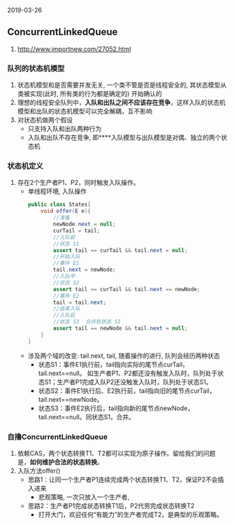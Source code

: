 2019-03-26

## ConcurrentLinkedQueue 
1. http://www.importnew.com/27052.html

### 队列的状态机模型
1. 状态机模型和是否需要并发无关, 一个类不管是否是线程安全的, 其状态模型从类被实现(此时, 所有类的行为都是确定的)
    开始确认的
2. 理想的线程安全队列中，**入队和出队之间不应该存在竞争**，这样入队的状态机模型和出队的状态机模型可以完全解耦，互不影响 
3. 对状态机做两个假设
    - 只支持入队和出队两种行为
    - 入队和出队不存在竞争, 即****入队模型与出队模型是对偶、独立的两个状态机
    
### 状态机定义
1. 存在2个生产者P1、P2，同时触发入队操作。
    - 单线程环境, 入队操作
        ```java
        public class States{
            void offer(E e){
                //准备
                newNode.next = null;
                curTail = tail;
                //入队前
                //状态 S1
                assert tail == curTail && tail.next = null;
                //开始入队
                //事件 E1
                tail.next = newNode;
                //入队中
                //状态 S2
                assert tail == curTail && tail.next == newNode;
                //事件 E2
                tail = tail.next;
                //结束入队
                //入队后
                //状态 S3  合并到状态 S1
                assert tail == newNode && tail.next = null;
            }
        }
        ```
    - 涉及两个域的改变: tail.next, tail, 随着操作的进行, 队列会经历两种状态
        - 状态S1：事件E1执行前，tail指向实际的尾节点curTail，tail.next==null。
            如生产者P1、P2都还没有触发入队时，队列处于状态S1；生产者P1完成入队P2还没触发入队时，队列处于状态S1。
        - 状态S2：事件E1执行后、E2执行前，tail指向旧的尾节点curTail，tail.next==newNode。
        - 状态S3：事件E2执行后，tail指向新的尾节点newNode，tail.next==null。同状态S1，合并。
        
### 自撸ConcurrentLinkedQueue
1. 依赖CAS，两个状态转换T1、T2都可以实现为原子操作。留给我们的问题是，**如何维护合法的状态转换**。
2. 入队方法offer()
    - 思路1：让同一个生产者P1连续完成两个状态转换T1、T2，保证P2不会插入进来
        - 悲观策略, 一次只放入一个生产者, 
    - 思路2：生产者P1完成状态转换T1后，P2代劳完成状态转换T2
        - 打开大门，欢迎任何“有能力”的生产者完成T2，是典型的乐观策略。
        